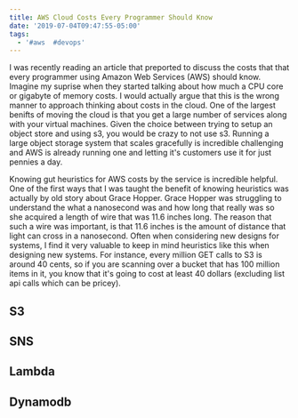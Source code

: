 ```yaml
---
title: AWS Cloud Costs Every Programmer Should Know
date: '2019-07-04T09:47:55-05:00'
tags:
  - '#aws  #devops'
---
```

I was recently reading an article that preported to discuss the costs that that every programmer using Amazon Web Services (AWS) should know. Imagine my suprise when they started talking about how much a CPU core or gigabyte of memory costs. I would actually argue that this is the wrong manner to approach thinking about costs in the cloud. One of the largest benifts of moving the cloud is that you get a large number of services along with your virtual machines. Given the choice between trying to setup an object store and using s3, you would be crazy to not use s3. Running a large object storage system that scales gracefully is incredible challenging and AWS is already running one and letting it's customers use it for just pennies a day.

Knowing gut heuristics for AWS costs by the service is incredible helpful. One of the first ways that I was taught the benefit of knowing heuristics was actually by old story about Grace Hopper. Grace Hopper was struggling to understand the what a nanosecond was and how long that really was so she acquired a length of wire that was 11.6 inches long. The reason that such a wire was important, is that 11.6 inches is the amount of distance that light can cross in a nanosecond. Often when considering new designs for systems, I find it very valuable to keep in mind heuristics like this when designing new systems. For instance, every million GET calls to S3 is around 40 cents, so if you are scanning over a bucket that has 100 million items in it, you know that it's going to cost at least 40 dollars (excluding list api calls which can be pricey).



## S3 



## SNS



## Lambda



## Dynamodb
